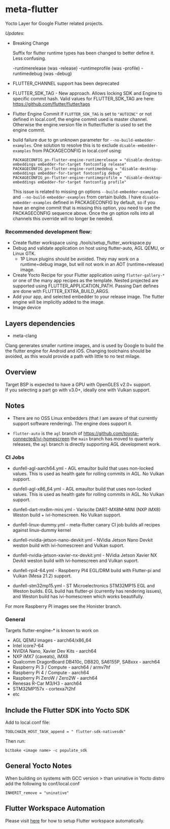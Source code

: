 # meta-flutter

Yocto Layer for Google Flutter related projects.

_Updates_:

* Breaking Change
  
  Suffix for flutter runtime types has been changed to better define it.  Less confusing. 

  -runtimerelease (was -release)
  -runtimeprofile (was -profile)
  -runtimedebug (was -debug)

* FLUTTER_CHANNEL support has been deprecated

* FLUTTER_SDK_TAG - New approach.  Allows locking SDK and Engine to specific commit hash.
  Valid values for FLUTTER_SDK_TAG are here:  https://github.com/flutter/flutter/tags
  
* Flutter Engine Commit
  If `FLUTTER_SDK_TAG` is set to `"AUTOINC"` or not defined in local.conf, the engine commit used is master channel.  Otherwise the engine.version file in flutter/flutter is used to set the engine commit.

* build failure due to gn unknown parameter for `--no-build-embedder-examples`.  One solution to resolve this is to exclude `disable-embedder-examples` from PACKAGECONFIG in local.conf using:

  ```
  PACKAGECONFIG_pn-flutter-engine-runtimerelease = "disable-desktop-embeddings embedder-for-target fontconfig release"
  PACKAGECONFIG_pn-flutter-engine-runtimedebug = "disable-desktop-embeddings embedder-for-target fontconfig debug"
  PACKAGECONFIG_pn-flutter-engine-runtimeprofile = "disable-desktop-embeddings embedder-for-target fontconfig profile"
   ```
  This issue is related to missing gn options `--build-embedder-examples` and `--no-build-embedder-examples` from certain builds.  I have `disable-embedder-examples` defined in PACKAGECONFIG by default, so if you have an engine commit that is missing this option, you need to use the PACKAGECONFIG sequence above.  Once the gn option rolls into all channels this override will no longer be needed.

### Recommended development flow:
* Create flutter workspace using ./tools/setup_flutter_workspace.py
* Debug and validate application on host using flutter-auto, AGL QEMU, or Linux GTK.
  - 1P Linux plugins should be avoided.  They may work on a runtime=debug image, but will not work in an AOT (runtime=release) image.
* Create Yocto Recipe for your Flutter application using `flutter-gallery-*` or one of the many app recipes as the template.
  Nested projected are supported using FLUTTER_APPLICATION_PATH.
  Passing Dart defines are done with FLUTTER_EXTRA_BUILD_ARGS.
* Add your app, and selected embedder to your release image.  The flutter engine will be implicitly added to the image.
* Image device

## Layers dependencies

* meta-clang

Clang generates smaller runtime images, and is used by Google to build the the flutter engine for Android and iOS.  Changing toolchains should be avoided, as this would provide a path with little to no test milage.

## Overview

Target BSP is expected to have a GPU with OpenGLES v2.0+ support.  
If you selecting a part go with v3.0+, ideally one with Vulkan support.

## Notes

* There are no OSS Linux embedders (that I am aware of that currently support software rendering).  The engine does support it.

* `flutter-auto` is the `agl` branch of https://github.com/toyota-connected/ivi-homescreen
  the `main` branch has moved to quarterly releases, the `agl` branch is directly supporting AGL development work.

### CI Jobs

* dunfell-agl-aarch64.yml - AGL emaultor build that uses non-locked values.  This is used as health gate for rolling commits in AGL.  No Vulkan support.

* dunfell-agl-x86_64.yml - AGL emaultor build that uses non-locked values.  This is used as health gate for rolling commits in AGL.  No Vulkan support.

* dunfell-dart-mx8m-mini.yml - Variscite DART-MX8M-MINI (NXP iMX8) Weston build + ivi-homescreen.  No Vulkan support.

* dunfell-linux-dummy.yml - meta-flutter canary CI job builds all recipes against linux-dummy kernel

* dunfell-nvidia-jetson-nano-devkit.yml - NVidia Jetson Nano Devkit weston build with ivi-homescreen and Vulkan suport.

* dunfell-nvidia-jetson-xavier-nx-devkit.yml - NVidia Jetson Xavier NX Devkit weston build with ivi-homescreen and Vulkan suport.

* dunfell-rpi4-64.yml - Raspberry PI4 EGL/DRM build with Flutter-pi and Vulkan (Mesa 21.2) support.

* dunfell-stm32mp15.yml - ST Microelectronics STM32MP15 EGL and Weston builds.  EGL build has flutter-pi (currently has rendering issues), and Weston build has ivi-homescreen which works beautifully.

For more Raspberry PI images see the Honister branch.


### General

Targets flutter-engine-* is known to work on

* AGL QEMU images - aarch64/x86_64
* Intel icore7-64
* NVIDIA Nano, Xavier Dev Kits - aarch64
* NXP iMX7 (caveats), iMX8
* Qualcomm DragonBoard DB410c, DB820, SA6155P, SA8xxx - aarch64
* Raspberry Pi 3 / Compute - aarch64 / armv7hf
* Raspberry Pi 4 / Compute - aarch64
* Raspberry Pi ZeroW / Zero2W - aarch64
* Renesas R-Car M3/H3 - aarch64
* STM32MP157x - cortexa7t2hf
* etc

## Include the Flutter SDK into Yocto SDK

Add to local.conf file:

    TOOLCHAIN_HOST_TASK_append = " flutter-sdk-nativesdk"

Then run:

    bitbake <image name> -c populate_sdk

## General Yocto Notes

When building on systems with GCC version > than uninative in Yocto distro add the following to conf/local.conf

    INHERIT_remove = "uninative"

## Flutter Workspace Automation
Please visit [here](tools/README.md) for how to setup Flutter workspace automatically.
